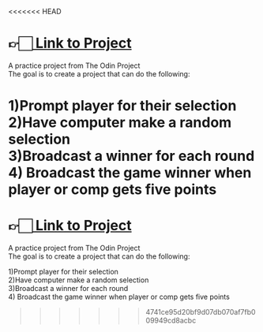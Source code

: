 <<<<<<< HEAD
<h1>👉🏻<a href = "https://6autumnleaves.github.io/rock-paper-scissors"> Link to Project</a></h1>
A practice project from The Odin Project<br>
The goal is to create a project that can do the following:<br>

 1)Prompt player for their selection <br>
 2)Have computer make a random selection<br>
 3)Broadcast a winner for each round<br>
 4) Broadcast the game winner when player or comp gets five points
=======

<h1>👉🏻<a href = "https://6autumnleaves.github.io/rock-paper-scissors"> Link to Project</a></h1>
A practice project from The Odin Project<br>
The goal is to create a project that can do the following:<br>

 1)Prompt player for their selection <br>
 2)Have computer make a random selection<br>
 3)Broadcast a winner for each round<br>
 4) Broadcast the game winner when player or comp gets five points
>>>>>>> 4741ce95d20bf9d07db070af7fb009949cd8acbc

